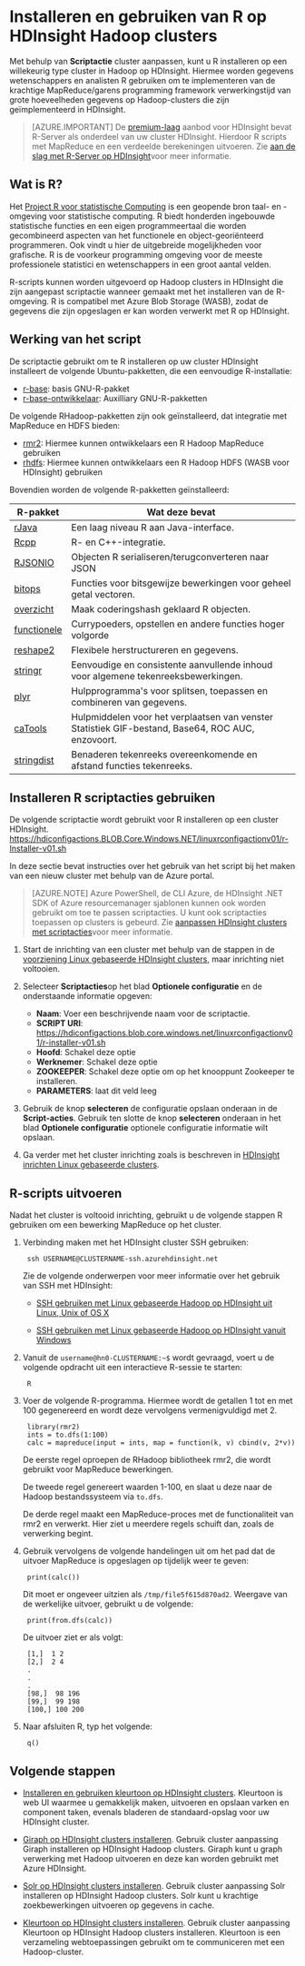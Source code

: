 <properties
    pageTitle="Installatie R op Linux gebaseerde HDInsight | Microsoft Azure"
    description="Informatie over het installeren en gebruiken van R om aan te passen op basis van Linux Hadoop clusters."
    services="hdinsight"
    documentationCenter=""
    authors="Blackmist"
    manager="jhubbard"
    editor="cgronlun"/>

<tags
    ms.service="hdinsight"
    ms.workload="big-data"
    ms.tgt_pltfrm="na"
    ms.devlang="na"
    ms.topic="article"
    ms.date="09/20/2016"
    ms.author="larryfr"/>

# <a name="install-and-use-r-on-hdinsight-hadoop-clusters"></a>Installeren en gebruiken van R op HDInsight Hadoop clusters

Met behulp van **Scriptactie** cluster aanpassen, kunt u R installeren op een willekeurig type cluster in Hadoop op HDInsight. Hiermee worden gegevens wetenschappers en analisten R gebruiken om te implementeren van de krachtige MapReduce/garens programming framework verwerkingstijd van grote hoeveelheden gegevens op Hadoop-clusters die zijn geïmplementeerd in HDInsight.

> [AZURE.IMPORTANT] De [premium-laag](https://azure.microsoft.com/pricing/details/hdinsight/) aanbod voor HDInsight bevat R-Server als onderdeel van uw cluster HDInsight. Hierdoor R scripts met MapReduce en een verdeelde berekeningen uitvoeren. Zie [aan de slag met R-Server op HDInsight](hdinsight-hadoop-r-server-get-started.md)voor meer informatie. 


## <a name="what-is-r"></a>Wat is R?

Het <a href="http://www.r-project.org/" target="_blank">Project R voor statistische Computing</a> is een geopende bron taal- en -omgeving voor statistische computing. R biedt honderden ingebouwde statistische functies en een eigen programmeertaal die worden gecombineerd aspecten van het functionele en object-georiënteerd programmeren. Ook vindt u hier de uitgebreide mogelijkheden voor grafische. R is de voorkeur programming omgeving voor de meeste professionele statistici en wetenschappers in een groot aantal velden.

R-scripts kunnen worden uitgevoerd op Hadoop clusters in HDInsight die zijn aangepast scriptactie wanneer gemaakt met het installeren van de R-omgeving. R is compatibel met Azure Blob Storage (WASB), zodat de gegevens die zijn opgeslagen er kan worden verwerkt met R op HDInsight.

## <a name="what-the-script-does"></a>Werking van het script

De scriptactie gebruikt om te R installeren op uw cluster HDInsight installeert de volgende Ubuntu-pakketten, die een eenvoudige R-installatie:

* [r-base](http://packages.ubuntu.com/precise/r-base): basis GNU-R-pakket
* [r-base-ontwikkelaar](http://packages.ubuntu.com/precise/r-base-dev): Auxilliary GNU-R-pakketten

De volgende RHadoop-pakketten zijn ook geïnstalleerd, dat integratie met MapReduce en HDFS bieden:

* [rmr2](https://github.com/RevolutionAnalytics/rmr2): Hiermee kunnen ontwikkelaars een R Hadoop MapReduce gebruiken
* [rhdfs](https://github.com/RevolutionAnalytics/rhdfs): Hiermee kunnen ontwikkelaars een R Hadoop HDFS (WASB voor HDInsight) gebruiken

Bovendien worden de volgende R-pakketten geïnstalleerd:

| R-pakket | Wat deze bevat |
| --------- | ---------------- |
| [rJava](https://cran.r-project.org/web/packages/rJava/index.html) | Een laag niveau R aan Java-interface. |
| [Rcpp](https://cran.r-project.org/web/packages/Rcpp/index.html) | R- en C++-integratie. |
| [RJSONIO](https://cran.r-project.org/web/packages/RJSONIO/index.html) | Objecten R serialiseren/terugconverteren naar JSON |
| [bitops](https://cran.r-project.org/web/packages/bitops/index.html) | Functies voor bitsgewijze bewerkingen voor geheel getal vectoren. |
| [overzicht](https://cran.r-project.org/web/packages/digest/index.html) | Maak coderingshash geklaard R objecten. |
| [functionele](https://cran.r-project.org/web/packages/functional/index.html) | Currypoeders, opstellen en andere functies hoger volgorde |
| [reshape2](https://cran.r-project.org/web/packages/reshape2/index.html) | Flexibele herstructureren en gegevens. |
| [stringr](https://cran.r-project.org/web/packages/stringr/index.html) | Eenvoudige en consistente aanvullende inhoud voor algemene tekenreeksbewerkingen. |
| [plyr](https://cran.r-project.org/web/packages/plyr/index.html) | Hulpprogramma's voor splitsen, toepassen en combineren van gegevens. |
| [caTools](https://cran.r-project.org/web/packages/caTools/index.html) | Hulpmiddelen voor het verplaatsen van venster Statistiek GIF-bestand, Base64, ROC AUC, enzovoort. |
| [stringdist](https://cran.r-project.org/web/packages/stringdist/index.html) | Benaderen tekenreeks overeenkomende en afstand functies tekenreeks. |

## <a name="install-r-using-script-actions"></a>Installeren R scriptacties gebruiken

De volgende scriptactie wordt gebruikt voor R installeren op een cluster HDInsight. https://hdiconfigactions.BLOB.Core.Windows.NET/linuxrconfigactionv01/r-Installer-v01.sh
    
In deze sectie bevat instructies over het gebruik van het script bij het maken van een nieuw cluster met behulp van de Azure portal. 

> [AZURE.NOTE] Azure PowerShell, de CLI Azure, de HDInsight .NET SDK of Azure resourcemanager sjablonen kunnen ook worden gebruikt om toe te passen scriptacties. U kunt ook scriptacties toepassen op clusters is gebeurd. Zie [aanpassen HDInsight clusters met scriptacties](hdinsight-hadoop-customize-cluster-linux.md)voor meer informatie.

1. Start de inrichting van een cluster met behulp van de stappen in de [voorziening Linux gebaseerde HDInsight clusters](hdinsight-hadoop-provision-linux-clusters.md#portal), maar inrichting niet voltooien.

2. Selecteer **Scriptacties**op het blad **Optionele configuratie** en de onderstaande informatie opgeven:

    * __Naam__: Voer een beschrijvende naam voor de scriptactie.
    * __SCRIPT URI__: https://hdiconfigactions.blob.core.windows.net/linuxrconfigactionv01/r-installer-v01.sh
    * __Hoofd__: Schakel deze optie
    * __Werknemer__: Schakel deze optie
    * __ZOOKEEPER__: Schakel deze optie om op het knooppunt Zookeeper te installeren.
    * __PARAMETERS__: laat dit veld leeg

3. Gebruik de knop **selecteren** de configuratie opslaan onderaan in de **Script-acties**. Gebruik ten slotte de knop **selecteren** onderaan in het blad **Optionele configuratie** optionele configuratie informatie wilt opslaan.

4. Ga verder met het cluster inrichting zoals is beschreven in [HDInsight inrichten Linux gebaseerde clusters](hdinsight-hadoop-provision-linux-clusters.md#portal).

## <a name="run-r-scripts"></a>R-scripts uitvoeren

Nadat het cluster is voltooid inrichting, gebruikt u de volgende stappen R gebruiken om een bewerking MapReduce op het cluster.

1. Verbinding maken met het HDInsight cluster SSH gebruiken:

        ssh USERNAME@CLUSTERNAME-ssh.azurehdinsight.net

    Zie de volgende onderwerpen voor meer informatie over het gebruik van SSH met HDInsight:

    * [SSH gebruiken met Linux gebaseerde Hadoop op HDInsight uit Linux, Unix of OS X](hdinsight-hadoop-linux-use-ssh-unix.md)

    * [SSH gebruiken met Linux gebaseerde Hadoop op HDInsight vanuit Windows](hdinsight-hadoop-linux-use-ssh-windows.md)

2. Vanuit de `username@hn0-CLUSTERNAME:~$` wordt gevraagd, voert u de volgende opdracht uit een interactieve R-sessie te starten:

        R

3. Voer de volgende R-programma. Hiermee wordt de getallen 1 tot en met 100 gegenereerd en wordt deze vervolgens vermenigvuldigd met 2.

        library(rmr2)
        ints = to.dfs(1:100)
        calc = mapreduce(input = ints, map = function(k, v) cbind(v, 2*v))

    De eerste regel oproepen de RHadoop bibliotheek rmr2, die wordt gebruikt voor MapReduce bewerkingen.

    De tweede regel genereert waarden 1-100, en slaat u deze naar de Hadoop bestandssysteem via `to.dfs`.

    De derde regel maakt een MapReduce-proces met de functionaliteit van rmr2 en verwerkt. Hier ziet u meerdere regels schuift dan, zoals de verwerking begint.

4. Gebruik vervolgens de volgende handelingen uit om het pad dat de uitvoer MapReduce is opgeslagen op tijdelijk weer te geven:

        print(calc())

    Dit moet er ongeveer uitzien als `/tmp/file5f615d870ad2`. Weergave van de werkelijke uitvoer, gebruikt u de volgende:

        print(from.dfs(calc))

    De uitvoer ziet er als volgt:

        [1,]  1 2
        [2,]  2 4
        .
        .
        .
        [98,]  98 196
        [99,]  99 198
        [100,] 100 200

5. Naar afsluiten R, typ het volgende:

        q()


## <a name="next-steps"></a>Volgende stappen

- [Installeren en gebruiken kleurtoon op HDInsight clusters](hdinsight-hadoop-hue-linux.md). Kleurtoon is web UI waarmee u gemakkelijk maken, uitvoeren en opslaan varken en component taken, evenals bladeren de standaard-opslag voor uw HDInsight cluster.

- [Giraph op HDInsight clusters installeren](hdinsight-hadoop-giraph-install.md). Gebruik cluster aanpassing Giraph installeren op HDInsight Hadoop clusters. Giraph kunt u graph verwerking met Hadoop uitvoeren en deze kan worden gebruikt met Azure HDInsight.

- [Solr op HDInsight clusters installeren](hdinsight-hadoop-solr-install.md). Gebruik cluster aanpassing Solr installeren op HDInsight Hadoop clusters. Solr kunt u krachtige zoekbewerkingen uitvoeren op gegevens in cache.

- [Kleurtoon op HDInsight clusters installeren](hdinsight-hadoop-hue-linux.md). Gebruik cluster aanpassing Kleurtoon op HDInsight Hadoop clusters installeren. Kleurtoon is een verzameling webtoepassingen gebruikt om te communiceren met een Hadoop-cluster.

[hdinsight-cluster-customize]: hdinsight-hadoop-customize-cluster-linux.md

